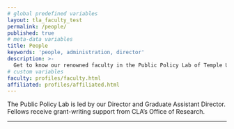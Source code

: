 ```yaml
---
# global predefined variables
layout: tla_faculty_test
permalink: /people/
published: true
# meta-data variables
title: People
keywords: 'people, administration, director'
description: >-
  Get to know our renowned faculty in the Public Policy Lab of Temple University’s College of Liberal Arts.
# custom variables
faculty: profiles/faculty.html
affiliated: profiles/affiliated.html
---
```

The Public Policy Lab is led by our Director and Graduate Assistant Director.  Fellows receive grant-writing support from CLA’s Office of Research.

___

